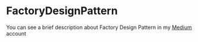 # FactoryDesignPattern
You can see a brief description about Factory Design Pattern in my [Medium](https://medium.com/@erdemegeeroglu/factory-design-pattern-23b18b855eca) account
